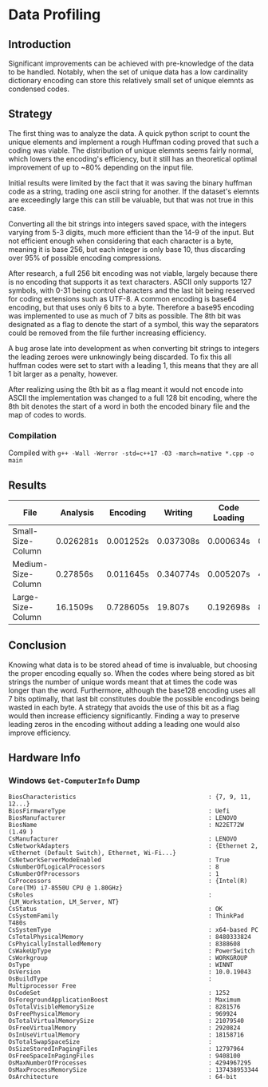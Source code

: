# Data Profiling


## Introduction

Significant improvements can be achieved with pre-knowledge of the data to be handled. Notably, when the set of unique data has a low cardinality dictionary encoding can store this relatively small set of unique elemnts as condensed codes. 

## Strategy

The first thing was to analyze the data. A quick python script to count the unique elements and implement a rough Huffman coding proved that such a coding was viable. The distribution of unique elemnts seems fairly normal, which lowers the encoding's efficiency, but it still has an theoretical optimal improvement of up to ~80% depending on the input file. 

Initial results were limited by the fact that it was saving the binary huffman code as a string, trading one ascii string for another. If the dataset's elemnts are exceedingly large this can still be valuable, but that was not true in this case. 

Converting all the bit strings into integers saved space, with the integers varying from 5-3 digits, much more efficient than the 14-9 of the input. But not efficient enough when considering that each character is a byte, meaning it is base 256, but each integer is only base 10, thus discarding over 95% of possible encoding compressions.

After research, a full 256 bit encoding was not viable, largely because there is no encoding that supports it as text characters. ASCII only supports 127 symbols, with 0-31 being control characters and the last bit being reserved for coding extensions such as UTF-8. A common encoding is base64 encoding, but that uses only 6 bits to a byte. Therefore a base95 encoding was implemented to use as much of 7 bits as possible. The 8th bit was designated as a flag to denote the start of a symbol, this way the separators could be removed from the file further increasing efficiency. 

A bug arose late into development as when converting bit strings to integers the leading zeroes were unknowingly being discarded. To fix this all huffman codes were set to start with a leading 1, this means that they are all 1 bit larger as a penalty, however.

After realizing using the 8th bit as a flag meant it would not encode into ASCII the implementation was changed to a full 128 bit encoding, where the 8th bit denotes the start of a word in both the encoded binary file and the map of codes to words.

### Compilation

Compiled with `g++ -Wall -Werror -std=c++17 -O3 -march=native *.cpp -o main`

## Results

| File               | Analysis  | Encoding  | Writing   | Code Loading | Decoding  | Total Elements | Unique Elements | Repetition Ratio | Old Size   | New Size  | Improvement |
|--------------------|-----------|-----------|-----------|--------------|-----------|----------------|-----------------|------------------|------------|-----------|-------------|
| Small-Size-Column  | 0.026281s | 0.001252s | 0.037308s | 0.000634s    | 0.000634s | 119649         | 1000            | 119.65           | 932 KB     | 243 KB    | 3.84x       |
| Medium-Size-Column | 0.27856s  | 0.011645s | 0.340774s | 0.005207s    | 4.00054s  | 1199755        | 10000           | 119.98           | 9,382 KB   | 2,871 KB  | 3.27x       |
| Large-Size-Column  | 16.1509s  | 0.728605s | 19.807s   | 0.192698s    | 86.707s   | 23574717       | 195427          | 120.63           | 184,132 KB | 70,791 KB | 2.60x       |

## Conclusion

Knowing what data is to be stored ahead of time is invaluable, but choosing the proper encoding equally so. When the codes where being stored as bit strings the number of unique words meant that at times the code was longer than the word. Furthermore, although the base128 encoding uses all 7 bits optimally, that last bit constitutes double the possible encodings being wasted in each byte. A strategy that avoids the use of this bit as a flag would then increase efficiency significantly. Finding a way to preserve leading zeros in the encoding without adding a leading one would also improve efficiency.

## Hardware Info

### Windows `Get-ComputerInfo` Dump

```
BiosCharacteristics                                     : {7, 9, 11, 12...}
BiosFirmwareType                                        : Uefi
BiosManufacturer                                        : LENOVO
BiosName                                                : N22ET72W (1.49 )
CsManufacturer                                          : LENOVO
CsNetworkAdapters                                       : {Ethernet 2, vEthernet (Default Switch), Ethernet, Wi-Fi...}
CsNetworkServerModeEnabled                              : True
CsNumberOfLogicalProcessors                             : 8
CsNumberOfProcessors                                    : 1
CsProcessors                                            : {Intel(R) Core(TM) i7-8550U CPU @ 1.80GHz}
CsRoles                                                 : {LM_Workstation, LM_Server, NT}
CsStatus                                                : OK
CsSystemFamily                                          : ThinkPad T480s
CsSystemType                                            : x64-based PC
CsTotalPhysicalMemory                                   : 8480333824
CsPhyicallyInstalledMemory                              : 8388608
CsWakeUpType                                            : PowerSwitch
CsWorkgroup                                             : WORKGROUP
OsType                                                  : WINNT
OsVersion                                               : 10.0.19043
OsBuildType                                             : Multiprocessor Free
OsCodeSet                                               : 1252
OsForegroundApplicationBoost                            : Maximum
OsTotalVisibleMemorySize                                : 8281576
OsFreePhysicalMemory                                    : 969924
OsTotalVirtualMemorySize                                : 21079540
OsFreeVirtualMemory                                     : 2920824
OsInUseVirtualMemory                                    : 18158716
OsTotalSwapSpaceSize                                    :
OsSizeStoredInPagingFiles                               : 12797964
OsFreeSpaceInPagingFiles                                : 9408100
OsMaxNumberOfProcesses                                  : 4294967295
OsMaxProcessMemorySize                                  : 137438953344
OsArchitecture                                          : 64-bit
```